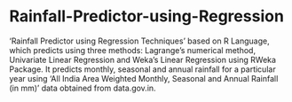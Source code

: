 # Rainfall-Predictor-using-Regression

‘Rainfall Predictor using Regression Techniques’ based on R Language, which predicts using three methods: Lagrange’s numerical method, Univariate Linear Regression and Weka’s Linear Regression using RWeka Package. It predicts monthly, seasonal and annual rainfall for a particular year using ‘All India Area Weighted Monthly, Seasonal and Annual Rainfall (in mm)’ data obtained from data.gov.in.
